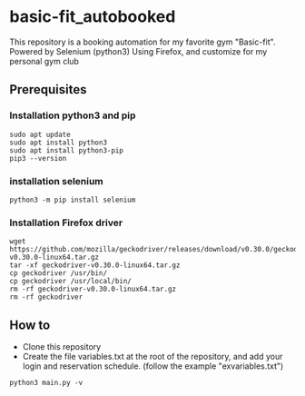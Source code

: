 # basic-fit_autobooked

This repository is a booking automation for my favorite gym "Basic-fit".
Powered by Selenium (python3)
Using Firefox, and customize for my personal gym club

## Prerequisites
### Installation python3 and pip
```
sudo apt update
sudo apt install python3
sudo apt install python3-pip
pip3 --version
```


### installation selenium
```
python3 -m pip install selenium
```

### Installation Firefox driver
```
wget https://github.com/mozilla/geckodriver/releases/download/v0.30.0/geckodriver-v0.30.0-linux64.tar.gz
tar -xf geckodriver-v0.30.0-linux64.tar.gz
cp geckodriver /usr/bin/
cp geckodriver /usr/local/bin/
rm -rf geckodriver-v0.30.0-linux64.tar.gz
rm -rf geckodriver
```

## How to 

- Clone this repository
- Create the file variables.txt at the root of the repository, and add your login and reservation schedule. (follow the example "exvariables.txt")
```
python3 main.py -v
```
